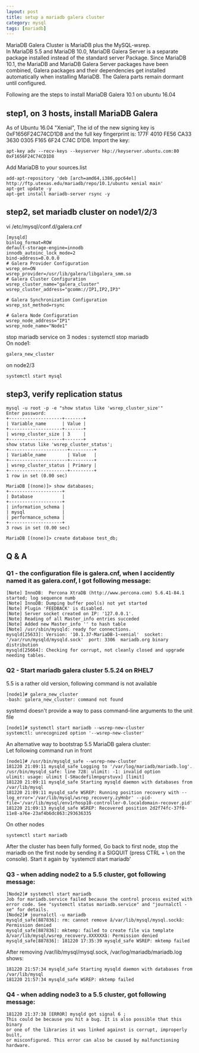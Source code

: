 ```yaml
---
layout: post
title: setup a mariadb galera cluster 
category: mysql 
tags: [mariadb]
---
```


MariaDB Galera Cluster is MariaDB plus the MySQL-wsrep.   
In MariaDB 5.5 and MariaDB 10.0, MariaDB Galera Server is a separate package installed instead of the standard server Package. Since MariaDB 10.1, the MariaDB and MariaDB Galera Server packages have been combined, Galera packages and their dependencies get installed automatically when installing MariaDB. The Galera parts remain dormant until configured.     
  
Following are the steps to install MariaDB Galera 10.1 on ubuntu 16.04      

## step1, on 3 hosts, install MariaDB Galera   
As of Ubuntu 16.04 "Xenial", The id of the new signing key is 0xF1656F24C74CD1D8 and the full key fingerprint is: 177F 4010 FE56 CA33 3630  0305 F165 6F24 C74C D1D8. Import the key: 
```
apt-key adv --recv-keys --keyserver hkp://keyserver.ubuntu.com:80 0xF1656F24C74CD1D8
`````
Add MariaDB to your sources.list   
```
add-apt-repository 'deb [arch=amd64,i386,ppc64el] http://ftp.utexas.edu/mariadb/repo/10.1/ubuntu xenial main'
apt-get update -y
apt-get install mariadb-server rsync -y
```  
  
## step2, set mariadb cluster on node1/2/3   
vi /etc/mysql/conf.d/galera.cnf
```
[mysqld]
binlog_format=ROW
default-storage-engine=innodb
innodb_autoinc_lock_mode=2
bind-address=0.0.0.0
# Galera Provider Configuration
wsrep_on=ON
wsrep_provider=/usr/lib/galera/libgalera_smm.so
# Galera Cluster Configuration
wsrep_cluster_name="galera_cluster"
wsrep_cluster_address="gcomm://IP1,IP2,IP3"

# Galera Synchronization Configuration
wsrep_sst_method=rsync

# Galera Node Configuration
wsrep_node_address="IP1"
wsrep_node_name="Node1"  
```  

stop mariadb service on 3 nodes : systemctl stop mariadb    
On node1: 
```
galera_new_cluster
```

on node2/3 
```
systemctl start mysql
```

## step3, verify replication status  
```
mysql -u root -p -e "show status like 'wsrep_cluster_size'"
Enter password:
+--------------------+-------+
| Variable_name      | Value |
+--------------------+-------+
| wsrep_cluster_size | 3     |
+--------------------+-------+
show status like 'wsrep_cluster_status';
+----------------------+---------+
| Variable_name        | Value   |
+----------------------+---------+
| wsrep_cluster_status | Primary |
+----------------------+---------+
1 row in set (0.00 sec)

MariaDB [(none)]> show databases;
+--------------------+
| Database           |
+--------------------+
| information_schema |
| mysql              |
| performance_schema |
+--------------------+
3 rows in set (0.00 sec)

MariaDB [(none)]> create database test_db;   
```

## Q & A   
### Q1 - the configuration file is galera.cnf, when I accidently named it as galera.conf, I got following message: 
```
[Note] InnoDB:  Percona XtraDB (http://www.percona.com) 5.6.41-84.1 started; log sequence numb
[Note] InnoDB: Dumping buffer pool(s) not yet started
[Note] Plugin 'FEEDBACK' is disabled.
[Note] Server socket created on IP: '127.0.0.1'.
[Note] Reading of all Master_info entries succeded
[Note] Added new Master_info '' to hash table
[Note] /usr/sbin/mysqld: ready for connections.
mysqld[25633]: Version: '10.1.37-MariaDB-1~xenial'  socket: '/var/run/mysqld/mysqld.sock'  port: 3306  mariadb.org binary distribution
mysqld[25664]: Checking for corrupt, not cleanly closed and upgrade needing tables.
```
  
### Q2 - Start mariadb galera cluster 5.5.24 on RHEL7
5.5 is a rather old version, following command is not available 
```
[node1]# galera_new_cluster
-bash: galera_new_cluster: command not found
```
systemd doesn't provide a way to pass command-line arguments to the unit file 
```
[node1]# systemctl start mariadb --wsrep-new-cluster
systemctl: unrecognized option '--wsrep-new-cluster'
```

An alternative way to bootstrap 5.5 MariaDB galera cluster:   
Let following command run in front 
```
[node1]# /usr/bin/mysqld_safe --wsrep-new-cluster
181220 21:09:11 mysqld_safe Logging to '/var/log/mariadb/mariadb.log'.
/usr/bin/mysqld_safe: line 728: ulimit: -1: invalid option
ulimit: usage: ulimit [-SHacdefilmnpqrstuvx] [limit]
181220 21:09:11 mysqld_safe Starting mysqld daemon with databases from /var/lib/mysql
181220 21:09:11 mysqld_safe WSREP: Running position recovery with --log_error='/var/lib/mysql/wsrep_recovery.zyHnbr' --pid-file='/var/lib/mysql/env1rhosp10-controller-0.localdomain-recover.pid'
181220 21:09:13 mysqld_safe WSREP: Recovered position 2d2f74fc-37f0-11e8-a76e-23af4b6dc863:293636335
```
On other nodes   
```
systemctl start mariadb
```

After the cluster has been fully formed, Go back to first node, stop the mariadb on the first node by sending it a SIGQUIT (press CTRL + \ on the console). Start it again by 'systemctl start mariadb'

### Q3 - when adding node2 to a 5.5 cluster, got following message: 
```
[Node2]# systemctl start mariadb
Job for mariadb.service failed because the control process exited with error code. See "systemctl status mariadb.service" and "journalctl -xe" for details.
[Node2]# journalctl -u mariadb
mysqld_safe[887836]: rm: cannot remove â/var/lib/mysql/mysql.sockâ: Permission denied
mysqld_safe[887836]: mktemp: failed to create file via template â/var/lib/mysql/wsrep_recovery.XXXXXXâ: Permission denied
mysqld_safe[887836]: 181220 17:35:39 mysqld_safe WSREP: mktemp failed
```

After removing /var/lib/mysql/mysql.sock, /var/log/mariadb/mariadb.log shows: 
```
181220 21:57:34 mysqld_safe Starting mysqld daemon with databases from /var/lib/mysql
181220 21:57:34 mysqld_safe WSREP: mktemp failed
```
### Q4 - when adding node3 to a 5.5 cluster, got following message: 
```
181220 21:37:38 [ERROR] mysqld got signal 6 ;
This could be because you hit a bug. It is also possible that this binary
or one of the libraries it was linked against is corrupt, improperly built,
or misconfigured. This error can also be caused by malfunctioning hardware.
```

